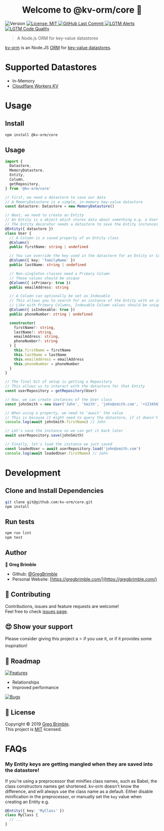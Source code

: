 <h1 align="center">Welcome to @kv-orm/core 👋</h1>
<p>
  <img alt="Version" src="https://img.shields.io/github/package-json/v/kv-orm/core?style=for-the-badge" />
  <a href="https://github.com/kv-orm/core/blob/master/LICENSE" target="_blank">
    <img alt="License: MIT" src="https://img.shields.io/github/license/kv-orm/core?style=for-the-badge" />
  </a>
  <a href="https://github.com/kv-orm/core" target="_blank">
    <img alt="GitHub Last Commit" src="https://img.shields.io/github/last-commit/gregbrimble/kv-orm.svg?logo=github&style=for-the-badge" />
  </a>
  <a href="https://lgtm.com/projects/g/kv-orm/core/alerts/" target="_blank">
    <img alt="LGTM Alerts" src="https://img.shields.io/lgtm/alerts/g/kv-orm/core.svg?style=for-the-badge&logo=lgtm">
  </a>
  <a href="https://lgtm.com/projects/g/kv-orm/core/context:javascript">
    <img alt="LGTM Code Quality" src="https://img.shields.io/lgtm/grade/javascript/g/kv-orm/core.svg?style=for-the-badge&logo=lgtm">
  </a>
</p>

> A Node.js ORM for key-value datastores

[kv-orm] is an Node.JS [ORM](https://en.wikipedia.org/wiki/Object-relational_mapping) for [key-value datastores](https://en.wikipedia.org/wiki/Key-value_database).

# Supported Datastores

- In-Memory
- [Cloudflare Workers KV](https://github.com/kv-orm/cf-workers)

# Usage

## Install

```sh
npm install @kv-orm/core
```

## Usage

```typescript
import {
  Datastore,
  MemoryDatastore,
  Entity,
  Column,
  getRepository,
} from '@kv-orm/core'

// First, we need a datastore to save our data
// A MemoryDatastore is a simple, in-memory key-value datastore
const datastore: Datastore = new MemoryDatastore()

// Next, we need to create an Entity
// An Entity is a object which stores data about something e.g. a User
// The Entity decorator needs a datastore to save the Entity instances into
@Entity({ datastore })
class User {
  // A Column is a saved property of an Entity class
  @Column()
  public firstName: string | undefined

  // You can override the key used in the datastore for an Entity or Column by passing it into the decorator
  @Column({ key: 'familyName' })
  public lastName: string | undefined

  // Non-singleton classes need a Primary Column
  // These values should be unique
  @Column({ isPrimary: true })
  public emailAddress: string

  // A Column can optionally be set as Indexable
  // This allows you to search for an instance of the Entity with an indexed value
  // Like with Primary Columns, Indexable Column values should be unique
  @Column({ isIndexable: true })
  public phoneNumber: string | undefined

  constructor(
    firstName?: string,
    lastName?: string,
    emailAddress: string,
    phoneNumber?: string
  ) {
    this.firstName = firstName
    this.lastName = lastName
    this.emailAddress = emailAddress
    this.phoneNumber = phoneNumber
  }
}

// The final bit of setup is getting a Repository
// This allows us to interact with the datastore for that Entity
const userRepository = getRepository(User)

// Now, we can create instances of the User class
const johnSmith = new User('John', 'Smith', 'john@smith.com', '+1234567890')

// When using a property, we need to 'await' the value
// This is because it might need to query the datastore, if it doesn't have the value in memory
console.log(await johnSmith.firstName) // John

// Let's save the instance so we can get it back later
await userRepository.save(johnSmith)

// Finally, let's load the instance we just saved
const loadedUser = await userRepository.load('john@smith.com')
console.log(await loadedUser.firstName) // John
```

# Development

## Clone and Install Dependencies

```sh
git clone git@github.com:kv-orm/core.git
npm install
```

## Run tests

```sh
npm run lint
npm test
```

## Author

👤 **Greg Brimble**

- Github: [@GregBrimble](https://github.com/GregBrimble)
- Personal Website: [https://gregbrimble.com/](https://gregbrimble.com/)

## 🤝 Contributing

Contributions, issues and feature requests are welcome!<br />Feel free to check [issues page](https://github.com/kv-orm/core/issues).

## 😍 Show your support

Please consider giving this project a ⭐️ if you use it, or if it provides some inspiration!

## 🚎 Roadmap

<a href="https://github.com/kv-orm/core/issues?q=is%3Aopen+is%3Aissue+label%3Aenhancement" target="_blank">
  <img alt="Features" src="https://img.shields.io/github/issues/kv-orm/core/enhancement?color=%2335a501&label=Features&logo=github&style=for-the-badge" />
</a>

- Relationships
- Improved performance

<a href="https://github.com/kv-orm/core/issues?q=is%3Aopen+is%3Aissue+label%3Abug" target="_blank">
  <img alt="Bugs" src="https://img.shields.io/github/issues/kv-orm/core/bug?color=%23d73a4a&label=Bugs&logo=github&style=for-the-badge" />
</a>

## 📝 License

Copyright © 2019 [Greg Brimble](https://github.com/GregBrimble).<br />
This project is [MIT](https://github.com/kv-orm/core/blob/master/LICENSE) licensed.

# FAQs

### My Entity keys are getting mangled when they are saved into the datastore!

If you're using a preprocessor that minifies class names, such as Babel, the class constructors names get shortened. kv-orm doesn't know the difference, and will always use the class name as a default. Either disable minification in the preprocessor, or manually set the `key` value when creating an Entity e.g.

```typescript
@Entity({ key: 'MyClass' })
class MyClass {
  // ...
}
```

[kv-orm]: https://github.com/kv-orm/core
